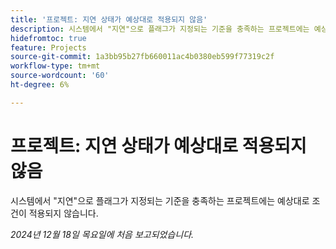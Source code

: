 ```yaml
---
title: '프로젝트: 지연 상태가 예상대로 적용되지 않음'
description: 시스템에서 "지연"으로 플래그가 지정되는 기준을 충족하는 프로젝트에는 예상대로 조건이 적용되지 않습니다.
hidefromtoc: true
feature: Projects
source-git-commit: 1a3bb95b27fb660011ac4b0380eb599f77319c2f
workflow-type: tm+mt
source-wordcount: '60'
ht-degree: 6%

---
```


# 프로젝트: 지연 상태가 예상대로 적용되지 않음

시스템에서 &quot;지연&quot;으로 플래그가 지정되는 기준을 충족하는 프로젝트에는 예상대로 조건이 적용되지 않습니다.

_2024년 12월 18일 목요일에 처음 보고되었습니다._
